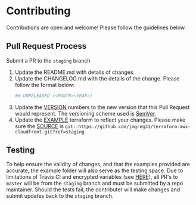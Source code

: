 # Contributing

Contributions are open and welcome!  Please follow the guidelines below.

## Pull Request Process

Submit a PR to the `staging` branch

1. Update the README.md with details of changes.
2. Update the CHANGELOG.md with the details of the change.  Please follow the format below:
    ```sh
    ## UNRELEASED (<MONTH><YEAR>)
    ```
3. Update the [VERSION](https://github.com/jmgreg31/terraform-aws-cloudfront/blob/master/VERSION) numbers to the new version that this Pull Request would represent. The versioning scheme used is [SemVer](http://semver.org/).
4. Update the [EXAMPLE](https://github.com/jmgreg31/terraform-aws-cloudfront/blob/master/example) terraform to reflect your changes.  Please make sure the [SOURCE](https://github.com/jmgreg31/terraform-aws-cloudfront/blob/master/example/main.tf#L142) is `git::https://github.com/jmgreg31/terraform-aws-cloudfront.git?ref=staging`

## Testing

To help ensure the validity of changes, and that the examples provided are accurate, the example folder will also serve as the testing space.  Due to limitations of Travis CI and encrypted variables (see [HERE](https://docs.travis-ci.com/user/pull-requests/#pull-requests-and-security-restrictions)), all PR's to `master` will be from the `staging` branch and must be submitted by a repo maintainer.  Should the tests fail, the contributer will make changes and submit updates back to the `staging` branch.
